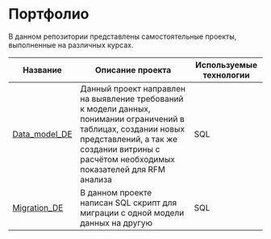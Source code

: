 # Портфолио

В данном репозитории представлены самостоятельные проекты, выполненные на различных курсах. 

| Название | Описание проекта | Используемые технологии |
| --- | --- | --- |
| [Data_model_DE](https://github.com/IgorGoltsov/portfolio/tree/main/Data_model) | Данный проект направлен на выявление требований к модели данных, понимании ограничений в таблицах, создании новых представлений, а так же создании витрины с расчётом необходимых показателей для RFM анализа  | SQL |
| [Migration_DE](https://github.com/IgorGoltsov/portfolio/tree/main/Migration) | В данном проекте написан SQL скрипт для миграции с одной модели данных на другую  | SQL |

